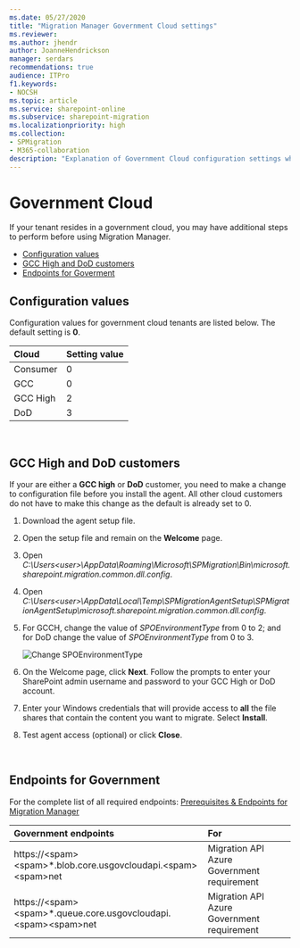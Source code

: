 ```yaml
---
ms.date: 05/27/2020
title: "Migration Manager Government Cloud settings"
ms.reviewer: 
ms.author: jhendr
author: JoanneHendrickson
manager: serdars
recommendations: true
audience: ITPro
f1.keywords:
- NOCSH
ms.topic: article
ms.service: sharepoint-online
ms.subservice: sharepoint-migration
ms.localizationpriority: high
ms.collection: 
- SPMigration
- M365-collaboration
description: "Explanation of Government Cloud configuration settings when using Migration Manager." 
---
```

# Government Cloud

If your tenant resides in a government cloud, you may have additional steps to perform before using Migration Manager.

- [Configuration values](#configuration-values)
- [GCC High and DoD customers](#gcc-high-and-dod-customers)
- [Endpoints for Goverment](#endpoints-for-government)


## Configuration values

Configuration values for government cloud tenants are listed below.  The default setting is **0**.

|Cloud|Setting value|
|:-----|:-----|
|Consumer|0|
|GCC|0|
|GCC High|2|
|DoD|3|


</br>


## GCC High and DoD customers

If your are either a **GCC high** or **DoD** customer, you need to make a change to configuration file before you install the agent. All other cloud customers do not have to make this change as the default is already set to 0.


1. Download the agent setup file.
2. Open the setup file and remain on the **Welcome** page. 
3. Open *C:\Users\<user>\AppData\Roaming\Microsoft\SPMigration\Bin\microsoft.sharepoint.migration.common.dll.config*.
4. Open *C:\Users\<user>\AppData\Local\Temp\SPMigrationAgentSetup\SPMigrationAgentSetup\microsoft.sharepoint.migration.common.dll.config*.
5. For GCCH, change the value of *SPOEnvironmentType* from 0 to 2; and for DoD change the value of *SPOEnvironmentType* from 0 to 3.
    </br>
  
    ![Change SPOEnvironmentType](media/gov-cloud-setting.png)

5. On the Welcome page, click **Next**. Follow the prompts to enter your SharePoint admin username and password to your GCC High or DoD account.
6. Enter your Windows credentials that will provide access to **all** the file shares that contain the content you want to migrate. Select **Install**.
7. Test agent access (optional) or click **Close**.
</br>

## Endpoints for Government

For the complete list of all required endpoints:  [Prerequisites & Endpoints for Migration Manager](mm-prerequisites.md)

|Government endpoints|For|
|:-----|:-----|
|https://\<spam\>\<spam\>*.blob.core.usgovcloudapi.\<spam\>\<spam\>net|Migration API Azure Government requirement|
|https://\<spam\>\<spam\>*.queue.core.usgovcloudapi.\<spam\>\<spam\>net|Migration API Azure Government requirement|
